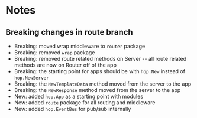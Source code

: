 # Notes

## Breaking changes in route branch

- Breaking: moved wrap middleware to `router` package
- Breaking: removed `wrap` package
- Breaking: removed route related methods on Server -- all route related methods are now on Router off of the app
- Breaking: the starting point for apps should be with `hop.New` instead of `hop.NewServer`
- Breaking: the `NewTemplateData` method moved from the server to the app
- Breaking: the `NewResponse` method moved from the server to the app
- New: added `hop.App` as a starting point with modules
- New: added `route` package for all routing and middleware
- New: added `hop.EventBus` for pub/sub internally
